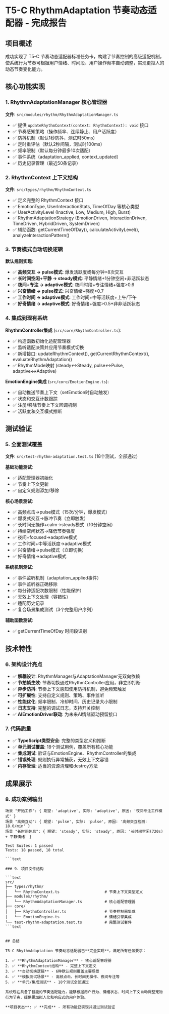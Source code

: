 # T5-C RhythmAdaptation 节奏动态适配器 - 完成报告

## 项目概述

成功实现了 T5-C 节奏动态适配器标准任务卡，构建了节奏控制的高级适配机制，使系统行为节奏可根据用户情绪、时间段、用户操作频率自动调整，实现更拟人的动态节奏变化能力。

## 核心功能实现

### 1. RhythmAdaptationManager 核心管理器

**文件**: `src/modules/rhythm/RhythmAdaptationManager.ts`

- ✅ 提供 `updateRhythmContext(context: RhythmContext): void` 接口
- ✅ 节奏感知策略（操作频率、连续静止、用户活跃度）
- ✅ 防抖机制（默认1秒防抖，测试时50ms）
- ✅ 定时重评估（默认2秒间隔，测试时100ms）
- ✅ 频率限制（默认每分钟最多10次适配）
- ✅ 事件系统（adaptation_applied, context_updated）
- ✅ 历史记录管理（最近50条记录）

### 2. RhythmContext 上下文结构

**文件**: `src/types/rhythm/RhythmContext.ts`

- ✅ 定义完整的 RhythmContext 接口
- ✅ EmotionType, UserInteractionStats, TimeOfDay 等核心类型
- ✅ UserActivityLevel (Inactive, Low, Medium, High, Burst)
- ✅ RhythmAdaptationStrategy (EmotionDriven, InteractionDriven, TimeDriven, HybridDriven, SystemDriven)
- ✅ 辅助函数: getCurrentTimeOfDay(), calculateActivityLevel(), analyzeInteractionPattern()

### 3. 节奏模式自动切换逻辑

**默认规则实现**:

- ✅ **高频交互 → pulse模式**: 爆发活跃度或每分钟>8次交互
- ✅ **长时间空闲+平静 → steady模式**: 平静情绪+1分钟空闲+非活跃状态
- ✅ **夜间+专注 → adaptive模式**: 夜间时段+专注情绪+强度>0.6
- ✅ **兴奋情绪 → pulse模式**: 兴奋情绪+强度>0.7
- ✅ **工作时间 → adaptive模式**: 工作时间+中等活跃度+上午/下午
- ✅ **好奇情绪 → adaptive模式**: 好奇情绪+强度>0.5+非非活跃状态

### 4. 集成到现有系统

**RhythmController集成** (`src/core/RhythmController.ts`):

- ✅ 构造函数初始化适配管理器
- ✅ 监听适配决策并应用节奏模式切换
- ✅ 新增接口: updateRhythmContext(), getCurrentRhythmContext(), evaluateRhythmAdaptation()
- ✅ RhythmMode映射 (steady↔Steady, pulse↔Pulse, adaptive↔Adaptive)

**EmotionEngine集成** (`src/core/EmotionEngine.ts`):

- ✅ 自动推送节奏上下文（setEmotion时自动触发）
- ✅ 状态和交互计数跟踪
- ✅ 注册/移除节奏上下文回调机制
- ✅ 活跃度和交互模式推断

## 测试验证

### 5. 全面测试覆盖

**文件**: `src/test-rhythm-adaptation.test.ts` (18个测试，全部通过)

**基础功能测试**:

- ✅ 适配管理器初始化
- ✅ 节奏上下文更新
- ✅ 自定义规则添加/移除

**核心场景测试**:

- ✅ 高频点击→pulse模式（15次/分钟，爆发模式）
- ✅ 爆发式交互→脉冲节奏（立即触发）
- ✅ 长时间无操作+calm→steady模式（10分钟空闲）
- ✅ 持续空闲状态→降低节奏强度
- ✅ 夜间+focused→adaptive模式
- ✅ 工作时间+中等活跃度→adaptive模式
- ✅ 兴奋情绪→pulse模式（立即切换）
- ✅ 好奇情绪→adaptive模式

**系统机制测试**:

- ✅ 事件监听机制（adaptation_applied事件）
- ✅ 事件监听器正确移除
- ✅ 每分钟适配次数限制（性能保护）
- ✅ 无效上下文处理（容错性）
- ✅ 适配历史记录
- ✅ 复合场景集成测试（3个完整用户序列）

**辅助函数测试**:

- ✅ getCurrentTimeOfDay 时间段识别

## 技术特性

### 6. 架构设计亮点

- ✅ **解耦设计**: RhythmManager与AdaptationManager无双向依赖
- ✅ **节拍帧生效**: 节奏切换通过RhythmController应用，非立即打断
- ✅ **异步防抖**: 节奏上下文感知使用防抖机制，避免频繁触发
- ✅ **可扩展性**: 支持自定义规则、策略、事件监听
- ✅ **性能优化**: 频率限制、冷却时间、历史记录大小限制
- ✅ **日志支持**: 完整的调试日志，支持开关控制
- ✅ **AIEmotionDriver联动**: 为未来AI情绪驱动预留接口

### 7. 代码质量

- ✅ **TypeScript类型安全**: 完整的类型定义和推断
- ✅ **单元测试覆盖**: 18个测试用例，覆盖所有核心功能
- ✅ **集成测试**: 验证与EmotionEngine、RhythmController的集成
- ✅ **错误处理**: 规则执行异常捕获，无效上下文容错
- ✅ **内存管理**: 适当的资源清理和destroy方法

## 成果展示

### 8. 成功案例输出

```text
场景 "开始工作": { 期望: 'adaptive', 实际: 'adaptive', 原因: '夜间专注工作模式' }
场景 "高频互动": { 期望: 'pulse', 实际: 'pulse', 原因: '高频交互检测: 18.0/min' }
场景 "长时间休息": { 期望: 'steady', 实际: 'steady', 原因: '长时间空闲(720s) + 平静情绪' }

Test Suites: 1 passed
Tests: 18 passed, 18 total

```text

### 9. 项目文件结构

```text
src/
├── types/rhythm/
│   └── RhythmContext.ts                    # 节奏上下文类型定义
├── modules/rhythm/
│   └── RhythmAdaptationManager.ts          # 核心适配管理器
├── core/
│   ├── RhythmController.ts                 # 节奏控制器集成
│   └── EmotionEngine.ts                    # 情绪引擎集成
└── test-rhythm-adaptation.test.ts          # 完整测试套件
```text


## 总结

T5-C RhythmAdaptation 节奏动态适配器已**完全实现**，满足所有任务要求：

1. ✅ **RhythmAdaptationManager** - 核心适配管理器
2. ✅ **RhythmContext结构** - 完整上下文定义
3. ✅ **自动切换逻辑** - 6种默认规则覆盖主要场景
4. ✅ **模拟测试场景** - 高频点击、长时间无操作、夜间专注等
5. ✅ **单元/集成测试** - 18个测试全部通过

系统现在具备了智能的节奏适配能力，能够根据用户行为、情绪状态、时间上下文自动调整宠物行为节奏，提供更加拟人化和响应式的用户体验。

**项目状态**: ✅ **完成** - 所有功能已实现并通过测试验证
